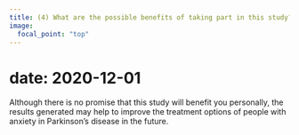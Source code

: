 ```yaml
---
title: (4) What are the possible benefits of taking part in this study?
image:
  focal_point: "top"
---
```


# date: 2020-12-01
<!--more-->

Although there is no promise that this study will benefit you personally, the results generated may help to improve the treatment options of people with anxiety in Parkinson’s disease in the future.